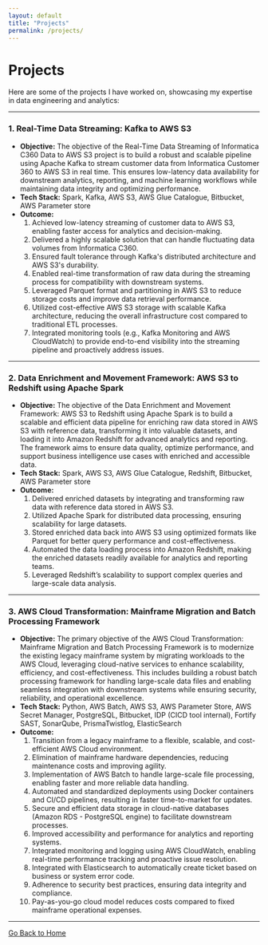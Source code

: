 ```yaml
---
layout: default
title: "Projects"
permalink: /projects/
---
```


# Projects

Here are some of the projects I have worked on, showcasing my expertise in data engineering and analytics:

---

### **1. Real-Time Data Streaming: Kafka to AWS S3**
- **Objective:** The objective of the Real-Time Data Streaming of Informatica C360 Data to AWS S3 project is to build a robust and scalable pipeline using Apache Kafka to stream customer data from Informatica Customer 360 to AWS S3 in real time. This ensures low-latency data availability for downstream analytics, reporting, and machine learning workflows while maintaining data integrity and optimizing performance.  
- **Tech Stack:** Spark, Kafka, AWS S3, AWS Glue Catalogue, Bitbucket, AWS Parameter store  
- **Outcome:**
  1. Achieved low-latency streaming of customer data to AWS S3, enabling faster access for analytics and decision-making.
  2. Delivered a highly scalable solution that can handle fluctuating data volumes from Informatica C360.
  3. Ensured fault tolerance through Kafka's distributed architecture and AWS S3's durability.
  4. Enabled real-time transformation of raw data during the streaming process for compatibility with downstream systems.
  5. Leveraged Parquet format and partitioning in AWS S3 to reduce storage costs and improve data retrieval performance.
  6. Utilized cost-effective AWS S3 storage with scalable Kafka architecture, reducing the overall infrastructure cost compared to traditional ETL processes.
  7. Integrated monitoring tools (e.g., Kafka Monitoring and AWS CloudWatch) to provide end-to-end visibility into the streaming pipeline and proactively address issues.

---

### **2. Data Enrichment and Movement Framework: AWS S3 to Redshift using Apache Spark**
- **Objective:** The objective of the Data Enrichment and Movement Framework: AWS S3 to Redshift using Apache Spark is to build a scalable and efficient data pipeline for enriching raw data stored in AWS S3 with reference data, transforming it into valuable datasets, and loading it into Amazon Redshift for advanced analytics and reporting. The framework aims to ensure data quality, optimize performance, and support business intelligence use cases with enriched and accessible data.  
- **Tech Stack:** Spark, AWS S3, AWS Glue Catalogue, Redshift, Bitbucket, AWS Parameter store 
- **Outcome:**
  1.  Delivered enriched datasets by integrating and transforming raw data with reference data stored in AWS S3.
  2.  Utilized Apache Spark for distributed data processing, ensuring scalability for large datasets.
  3.  Stored enriched data back into AWS S3 using optimized formats like Parquet for better query performance and cost-effectiveness.
  4.  Automated the data loading process into Amazon Redshift, making the enriched datasets readily available for analytics and reporting teams.
  5.  Leveraged Redshift’s scalability to support complex queries and large-scale data analysis.

---

### **3. AWS Cloud Transformation: Mainframe Migration and Batch Processing Framework**
- **Objective:** The primary objective of the AWS Cloud Transformation: Mainframe Migration and Batch Processing Framework is to modernize the existing legacy mainframe system by migrating workloads to the AWS Cloud, leveraging cloud-native services to enhance scalability, efficiency, and cost-effectiveness. This includes building a robust batch processing framework for handling large-scale data files and enabling seamless integration with downstream systems while ensuring security, reliability, and operational excellence.  
- **Tech Stack:** Python, AWS Batch, AWS S3, AWS Parameter Store, AWS Secret Manager, PostgreSQL, Bitbucket, IDP (CICD tool internal),  Fortify SAST, SonarQube, PrismaTwistlog, ElasticSearch 
- **Outcome:**
  1. Transition from a legacy mainframe to a flexible, scalable, and cost-efficient AWS Cloud environment.
  2. Elimination of mainframe hardware dependencies, reducing maintenance costs and improving agility.
  3. Implementation of AWS Batch to handle large-scale file processing, enabling faster and more reliable data handling.
  4. Automated and standardized deployments using Docker containers and CI/CD pipelines, resulting in faster time-to-market for updates.
  5. Secure and efficient data storage in cloud-native databases (Amazon RDS - PostgreSQL engine) to facilitate downstream processes.
  6. Improved accessibility and performance for analytics and reporting systems.
  7. Integrated monitoring and logging using AWS CloudWatch, enabling real-time performance tracking and proactive issue resolution.
  8. Integrated with Elasticsearch to automatically create ticket based on business or system error code.
  9. Adherence to security best practices, ensuring data integrity and compliance.
  10. Pay-as-you-go cloud model reduces costs compared to fixed mainframe operational expenses.

---

[Go Back to Home](/)
